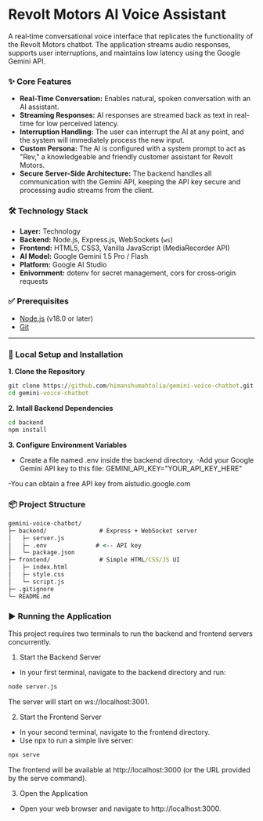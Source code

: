 # Revolt Motors AI Voice Assistant 

A real‑time conversational voice interface that replicates the functionality of the Revolt Motors chatbot. The application streams audio responses, supports user interruptions, and maintains low latency using the Google Gemini API.

### ✨ Core Features

-   **Real-Time Conversation:** Enables natural, spoken conversation with an AI assistant.
-   **Streaming Responses:** AI responses are streamed back as text in real-time for low perceived latency.
-   **Interruption Handling:** The user can interrupt the AI at any point, and the system will immediately process the new input.
-   **Custom Persona:** The AI is configured with a system prompt to act as "Rev," a knowledgeable and friendly customer assistant for Revolt Motors.
-   **Secure Server-Side Architecture:** The backend handles all communication with the Gemini API, keeping the API key secure and processing audio streams from the client.
  ### 🛠️ Technology Stack

-   **Layer:** Technology
-   **Backend:** Node.js, Express.js, WebSockets (`ws`)
-   **Frontend:** HTML5, CSS3, Vanilla JavaScript (MediaRecorder API)
-   **AI Model:** Google Gemini 1.5 Pro / Flash
-   **Platform:** Google AI Studio
-   **Enivornment:** dotenv for secret management, cors for cross‑origin requests

### ✅ Prerequisites

-   [Node.js](https://nodejs.org/) (v18.0 or later)
-   [Git](https://git-scm.com/)

---

### 🚀 Local Setup and Installation

**1. Clone the Repository**
```cmd
git clone https://github.com/himanshumahtolia/gemini-voice-chatbot.git
cd gemini-voice-chatbot
```
**2. Intall Backend Dependencies**
```cmd
cd backend
npm install
```
**3. Configure Environment Variables**
- Create a file named .env inside the backend directory.
-Add your Google Gemini API key to this file:
GEMINI_API_KEY="YOUR_API_KEY_HERE"

-You can obtain a free API key from aistudio.google.com

### 📦 Project Structure
```cmd
gemini-voice-chatbot/
├─ backend/               # Express + WebSocket server
│   ├─ server.js
│   ├─ .env              # <-- API key 
│   └─ package.json
├─ frontend/              # Simple HTML/CSS/JS UI
│   ├─ index.html
│   ├─ style.css
│   └─ script.js
├─ .gitignore
└─ README.md
```

### ▶️ Running the Application
This project requires two terminals to run the backend and frontend servers concurrently.
1. Start the Backend Server

* In your first terminal, navigate to the backend directory and run:

``` cmd
node server.js
```
The server will start on ws://localhost:3001.

2. Start the Frontend Server

* In your second terminal, navigate to the frontend directory.
* Use npx to run a simple live server:

```cmd
npx serve
```
The frontend will be available at http://localhost:3000 (or the URL provided by the serve command).

3. Open the Application

* Open your web browser and navigate to http://localhost:3000.
